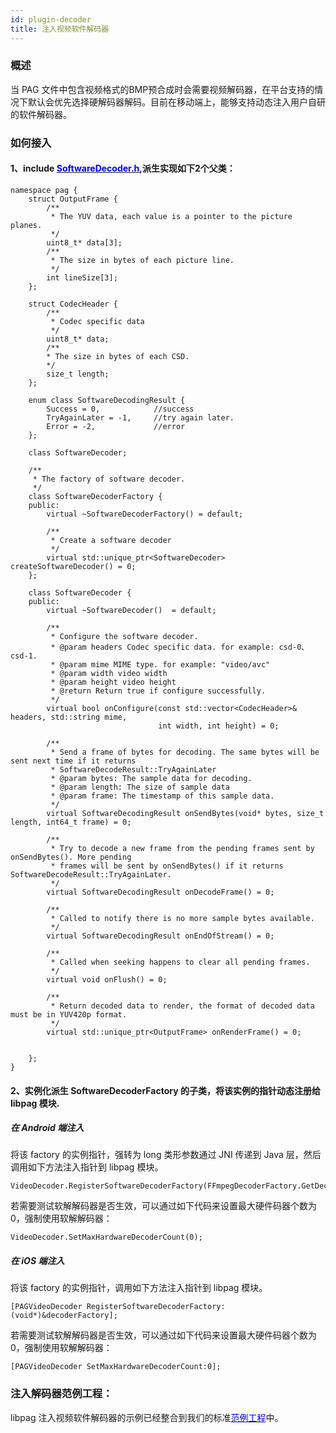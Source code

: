 ```yaml
---
id: plugin-decoder
title: 注入视频软件解码器
---
```


### 概述
当 PAG 文件中包含视频格式的BMP预合成时会需要视频解码器，在平台支持的情况下默认会优先选择硬解码器解码。目前在移动端上，能够支持动态注入用户自研的软件解码器。

### 如何接入
#### 1、include [<font color=blue>SoftwareDecoder.h</font>](https://pag.qq.com/website/static/file/SoftwareDecoder.h),派生实现如下2个父类：

```
namespace pag {
    struct OutputFrame {
        /**
         * The YUV data, each value is a pointer to the picture planes.
         */
        uint8_t* data[3];
        /**
         * The size in bytes of each picture line.
         */
        int lineSize[3];
    };

    struct CodecHeader {
        /**
         * Codec specific data
         */
        uint8_t* data;
        /**
        * The size in bytes of each CSD.
        */
        size_t length;
    };

    enum class SoftwareDecodingResult {
        Success = 0,            //success
        TryAgainLater = -1,     //try again later.
        Error = -2,             //error
    };

    class SoftwareDecoder;

    /**
     * The factory of software decoder.
     */
    class SoftwareDecoderFactory {
    public:
        virtual ~SoftwareDecoderFactory() = default;

        /**
         * Create a software decoder
         */
        virtual std::unique_ptr<SoftwareDecoder> createSoftwareDecoder() = 0;
    };

    class SoftwareDecoder {
    public:
        virtual ~SoftwareDecoder()  = default;

        /**
         * Configure the software decoder.
         * @param headers Codec specific data. for example: csd-0、csd-1.
         * @param mime MIME type. for example: "video/avc"
         * @param width video width
         * @param height video height
         * @return Return true if configure successfully.
         */
        virtual bool onConfigure(const std::vector<CodecHeader>& headers, std::string mime,
                                 int width, int height) = 0;

        /**
         * Send a frame of bytes for decoding. The same bytes will be sent next time if it returns
         * SoftwareDecodeResult::TryAgainLater
         * @param bytes: The sample data for decoding.
         * @param length: The size of sample data
         * @param frame: The timestamp of this sample data.
         */
        virtual SoftwareDecodingResult onSendBytes(void* bytes, size_t length, int64_t frame) = 0;

        /**
         * Try to decode a new frame from the pending frames sent by onSendBytes(). More pending
         * frames will be sent by onSendBytes() if it returns SoftwareDecodeResult::TryAgainLater.
         */
        virtual SoftwareDecodingResult onDecodeFrame() = 0;
        
        /**
         * Called to notify there is no more sample bytes available.
         */
        virtual SoftwareDecodingResult onEndOfStream() = 0;
        
        /**
         * Called when seeking happens to clear all pending frames.
         */
        virtual void onFlush() = 0;

        /**
         * Return decoded data to render, the format of decoded data must be in YUV420p format.
         */
        virtual std::unique_ptr<OutputFrame> onRenderFrame() = 0;

        
    };
}

```
#### 2、实例化派生 SoftwareDecoderFactory 的子类，将该实例的指针动态注册给 libpag 模块.

##### 在 Android 端注入
将该 factory 的实例指针，强转为 long 类形参数通过 JNI 传递到 Java 层，然后调用如下方法注入指针到 libpag 模块。
```
VideoDecoder.RegisterSoftwareDecoderFactory(FFmpegDecoderFactory.GetDecoderFactory());
```
若需要测试软解解码器是否生效，可以通过如下代码来设置最大硬件码器个数为0，强制使用软解解码器：
```
VideoDecoder.SetMaxHardwareDecoderCount(0);
```

##### 在 iOS 端注入
将该 factory 的实例指针，调用如下方法注入指针到 libpag 模块。
```
[PAGVideoDecoder RegisterSoftwareDecoderFactory:(void*)&decoderFactory];
```
若需要测试软解解码器是否生效，可以通过如下代码来设置最大硬件码器个数为0，强制使用软解解码器：
```
[PAGVideoDecoder SetMaxHardwareDecoderCount:0];
```

### 注入解码器范例工程：
libpag 注入视频软件解码器的示例已经整合到我们的标准[<font color=blue>范例工程</font>](/docs/sdk.html)中。